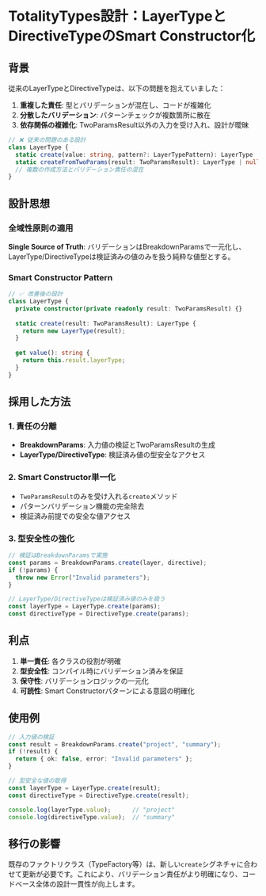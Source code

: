 # TotalityTypes設計：LayerTypeとDirectiveTypeのSmart Constructor化

## 背景

従来のLayerTypeとDirectiveTypeは、以下の問題を抱えていました：

1. **重複した責任**: 型とバリデーションが混在し、コードが複雑化
2. **分散したバリデーション**: パターンチェックが複数箇所に散在
3. **依存関係の複雑化**: TwoParamsResult以外の入力を受け入れ、設計が曖昧

```typescript
// ❌ 従来の問題のある設計
class LayerType {
  static create(value: string, pattern?: LayerTypePattern): LayerType | null
  static createFromTwoParams(result: TwoParamsResult): LayerType | null
  // 複数の作成方法とバリデーション責任の混在
}
```

## 設計思想

### 全域性原則の適用
**Single Source of Truth**: バリデーションはBreakdownParamsで一元化し、LayerType/DirectiveTypeは検証済みの値のみを扱う純粋な値型とする。

### Smart Constructor Pattern
```typescript
// ✅ 改善後の設計
class LayerType {
  private constructor(private readonly result: TwoParamsResult) {}
  
  static create(result: TwoParamsResult): LayerType {
    return new LayerType(result);
  }
  
  get value(): string {
    return this.result.layerType;
  }
}
```

## 採用した方法

### 1. 責任の分離
- **BreakdownParams**: 入力値の検証とTwoParamsResultの生成
- **LayerType/DirectiveType**: 検証済み値の型安全なアクセス

### 2. Smart Constructor単一化
- `TwoParamsResult`のみを受け入れる`create`メソッド
- パターンバリデーション機能の完全除去
- 検証済み前提での安全な値アクセス

### 3. 型安全性の強化
```typescript
// 検証はBreakdownParamsで実施
const params = BreakdownParams.create(layer, directive);
if (!params) {
  throw new Error("Invalid parameters");
}

// LayerType/DirectiveTypeは検証済み値のみを扱う
const layerType = LayerType.create(params);
const directiveType = DirectiveType.create(params);
```

## 利点

1. **単一責任**: 各クラスの役割が明確
2. **型安全性**: コンパイル時にバリデーション済みを保証
3. **保守性**: バリデーションロジックの一元化
4. **可読性**: Smart Constructorパターンによる意図の明確化

## 使用例

```typescript
// 入力値の検証
const result = BreakdownParams.create("project", "summary");
if (!result) {
  return { ok: false, error: "Invalid parameters" };
}

// 型安全な値の取得
const layerType = LayerType.create(result);
const directiveType = DirectiveType.create(result);

console.log(layerType.value);      // "project"
console.log(directiveType.value);  // "summary"
```

## 移行の影響

既存のファクトリクラス（TypeFactory等）は、新しい`create`シグネチャに合わせて更新が必要です。これにより、バリデーション責任がより明確になり、コードベース全体の設計一貫性が向上します。
